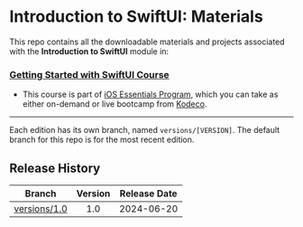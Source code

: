 # Introduction to SwiftUI: Materials

This repo contains all the downloadable materials and projects associated with the **Introduction to SwiftUI** module in:

### [Getting Started with SwiftUI Course](https://www.kodeco.com/ios/paths/getting-started-swiftui)

- This course is part of [iOS Essentials Program](https://www.kodeco.com/ios/programs/ios-essentials), which you can take as either on-demand or live bootcamp from [Kodeco](https://www.kodeco.com).


---

Each edition has its own branch, named `versions/[VERSION]`. The default branch for this repo is for the most recent edition.

## Release History

| Branch                                                                                  | Version | Release Date |
| --------------------------------------------------------------------------------------- |:-------:|:------------:|
| [versions/1.0](https://github.com/kodecocodes/m3-suii-materials/tree/versions/1.0) | 1.0     | 2024-06-20  |

